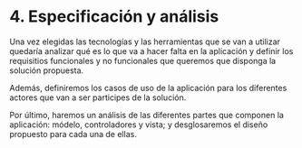 # 4. Especificación y análisis

Una vez elegidas las tecnologías y las herramientas que se van a utilizar quedaría analizar qué es lo que va a hacer falta en la aplicación y definir los requisitios funcionales y no funcionales que queremos que disponga la solución propuesta.

Además, definiremos los casos de uso de la aplicación para los diferentes actores que van a ser participes de la solución.

Por último, haremos un análisis de las diferentes partes que componen la aplicación: módelo, controladores y vista; y desglosaremos el diseño propuesto para cada una de ellas.